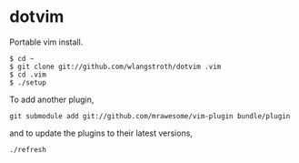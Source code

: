 # dotvim

Portable vim install.

    $ cd ~
    $ git clone git://github.com/wlangstroth/dotvim .vim
    $ cd .vim
    $ ./setup

To add another plugin,

    git submodule add git://github.com/mrawesome/vim-plugin bundle/plugin

and to update the plugins to their latest versions,

    ./refresh

